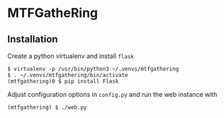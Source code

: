 MTFGatheRing
============

Installation
------------
Create a python virtualenv and install `flask`

    $ virtualenv -p /usr/bin/python3 ~/.venvs/mtfgathering
    $ . ~/.venvs/mtfgathering/bin/activate
    (mtfgathering)0 $ pip install Flask

Adjust configuration options in `config.py` and run the web instance with

    (mtfgathering) $ ./web.py 

